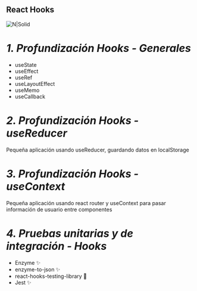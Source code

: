 ## React Hooks

![N|Solid](https://spycoding.com/wp-content/uploads/2020/10/react_hooks.png)

# _1. Profundización Hooks - Generales_
- useState
- useEffect
- useRef
- useLayoutEffect
- useMemo
- useCallback

# _2. Profundización Hooks - useReducer_
Pequeña aplicación usando useReducer, guardando datos en localStorage

# _3. Profundización Hooks - useContext_
Pequeña aplicación usando react router y useContext para pasar información de usuario entre componentes

# _4. Pruebas unitarias y de integración - Hooks_
- Enzyme ✨
- enzyme-to-json ✨
- react-hooks-testing-library 🦌
- Jest ✨